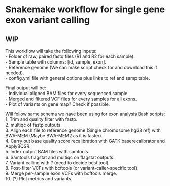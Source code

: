 # **Snakemake workflow for single gene exon variant calling**
## WIP
This workflow will take the following inputs:  
    - Folder of raw, paired fastq files (R1 and R2 for each sample).  
    - Sample table with columns: [id, sample, exon].  
    - Reference genome (We can make script check for and download this if needed).  
    - config.yml file with general options plus links to ref and samp table.  

Final output will be:  
    - Individual aligned BAM files for every sequenced sample.  
    - Merged and filtered VCF files for every samples for all exons.  
    - Plot of variants on gene map? Check if possible.  

Will follow same schema we have been using for exon analysis Bash scripts:  
    1. Trim and quality filter with fastp.  
    2. multiqc of fastp outputs.  
    3. Align each file to reference genome (Single chromosome hg38 ref) with BWA-MEM (Maybe BWA-MEM2 as it is faster).  
    4. Carry out base quality score recalibration with GATK baserecalibrator and ApplyBQSR.  
    5. Index output BAM files with samtools.  
    6. Samtools flagstat and multiqc on flagstat outputs.  
    7. Variant calling with ? (need to decide best tool).  
    8. Post-filter VCFs with bcftools (or variant-caller-specific tool).  
    9. Merge per-sample exon VCFs with bcftools merge.  
    10. (?) Plot metrics and variants.  


